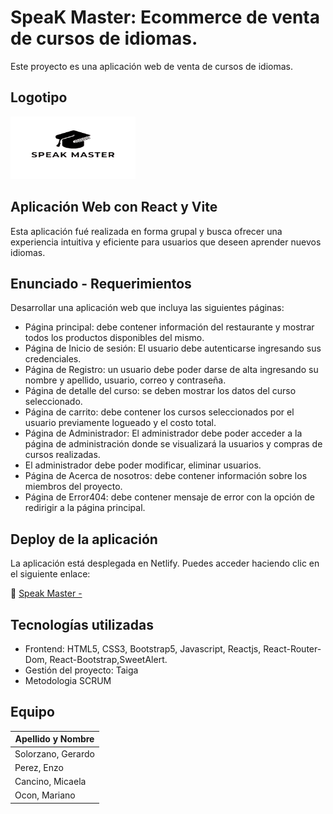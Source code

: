 # SpeaK Master: Ecommerce de venta de cursos de idiomas.

Este proyecto es una aplicación web de venta de cursos de idiomas.

## Logotipo 

<img src="/src/assets/imagen1.png" width="200" height="100">

##  Aplicación Web con React y Vite

Esta aplicación fué realizada en forma grupal y busca ofrecer una experiencia intuitiva y eficiente para usuarios que deseen aprender nuevos idiomas.

## Enunciado - Requerimientos

Desarrollar una aplicación web que incluya las siguientes páginas:

* Página principal: debe contener información del restaurante y mostrar todos los productos disponibles del mismo.
* Página de Inicio de sesión: El usuario debe autenticarse ingresando sus credenciales.
* Página de Registro: un usuario debe poder darse de alta ingresando su nombre y apellido, usuario, correo y contraseña.
* Página de detalle del curso: se deben mostrar los datos del curso seleccionado.
* Página de carrito: debe contener los cursos seleccionados por el usuario previamente logueado y el costo total.
* Página de Administrador: El administrador debe poder acceder a la página de administración donde se visualizará la  usuarios y compras de cursos realizadas. 
* El administrador debe poder modificar, eliminar usuarios.
* Página de Acerca de nosotros: debe contener información sobre los miembros del proyecto.
* Página de Error404: debe contener mensaje de error con la opción de redirigir a la página principal.



## Deploy de la aplicación

La aplicación está desplegada en Netlify. Puedes acceder haciendo clic en el siguiente enlace:

🔗 [Speak Master -](AquiVaElLINK)


## Tecnologías utilizadas

* Frontend:
HTML5, CSS3, Bootstrap5, Javascript, Reactjs, React-Router-Dom, React-Bootstrap,SweetAlert.
* Gestión del proyecto:
Taiga 
* Metodologia SCRUM





## Equipo 

| Apellido y Nombre                   |
|------------------------------------
| Solorzano, Gerardo                  |
| Perez, Enzo                         | 
| Cancino, Micaela                    |               
| Ocon, Mariano                       |  
